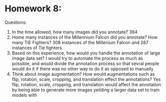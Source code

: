 # Homework 8: 
Questions: 
1.	In the time allowed, how many images did you annotate? 384
2.	Home many instances of the Millennium Falcon did you annotate?  How many TIE Fighters? 308 instances of the Millenium Falcon and 287 instances of Tie fighters
3.	Based on this experience,  how would you handle the annotation of large image data set? I would try to automate the process as much as possible, and would divide
the annotation process so that sevral people would do it if there was no other way to do it as opposed to manually
4.	Think about image augmentation?  How would augmentations such as flip, rotation, scale, cropping, and translation effect the annotations?
Yes flip, rotation, scale, cropping, and translation would affect the annotation by being able to generate more images yeilding a larger data set to train models with
